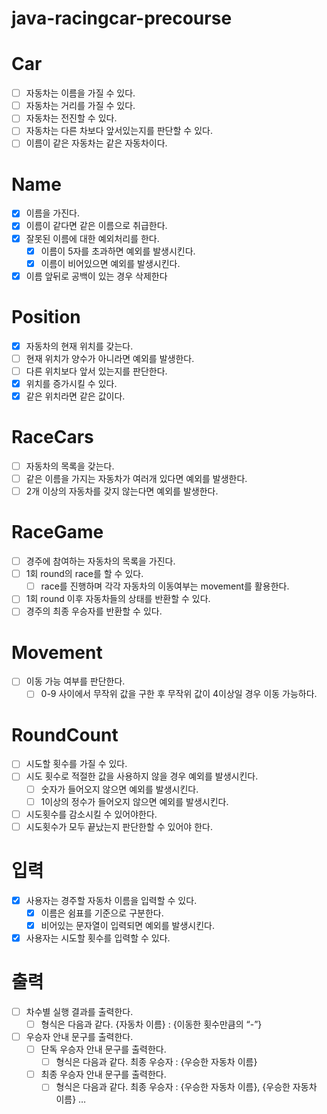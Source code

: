 # java-racingcar-precourse

# Car

- [ ]  자동차는 이름을 가질 수 있다.
- [ ]  자동차는 거리를 가질 수 있다.
- [ ]  자동차는 전진할 수 있다.
- [ ]  자동차는 다른 차보다 앞서있는지를 판단할 수 있다.
- [ ]  이름이 같은 자동차는 같은 자동차이다.

# Name

- [x]  이름을 가진다.
- [x]  이름이 같다면 같은 이름으로 취급한다.
- [x]  잘못된 이름에 대한 예외처리를 한다.
    - [x]  이름이 5자를 초과하면 예외를 발생시킨다.
    - [x]  이름이 비어있으면 예외를 발생시킨다.
- [x]  이름 앞뒤로 공백이 있는 경우 삭제한다

# Position

- [x]  자동차의 현재 위치를 갖는다.
- [ ]  현재 위치가 양수가 아니라면 예외를 발생한다.
- [ ]  다른 위치보다 앞서 있는지를 판단한다.
- [x]  위치를 증가시킬 수 있다.
- [x]  같은 위치라면 같은 값이다.

# RaceCars

- [ ]  자동차의 목록을 갖는다.
- [ ]  같은 이름을 가지는 자동차가 여러개 있다면 예외를 발생한다.
- [ ]  2개 이상의 자동차를 갖지 않는다면 예외를 발생한다.

# RaceGame

- [ ]  경주에 참여하는 자동차의 목록을 가진다.
- [ ]  1회 round의 race를 할 수 있다.
    - [ ]  race를 진행하며 각각 자동차의 이동여부는 movement를 활용한다.
- [ ]  1회 round 이후 자동차들의 상태를 반환할 수 있다.
- [ ]  경주의 최종 우승자를 반환할 수 있다.

# Movement

- [ ]  이동 가능 여부를 판단한다.
    - [ ]  0-9 사이에서 무작위 값을 구한 후 무작위 값이 4이상일 경우 이동 가능하다.

# RoundCount

- [ ]  시도할 횟수를 가질 수 있다.
- [ ]  시도 횟수로 적절한 값을 사용하지 않을 경우 예외를 발생시킨다.
    - [ ]  숫자가 들어오지 않으면 예외를 발생시킨다.
    - [ ]  1이상의 정수가 들어오지 않으면 예외를 발생시킨다.
- [ ]  시도횟수를 감소시킬 수 있어야한다.
- [ ]  시도횟수가 모두 끝났는지 판단한할 수 있어야 한다.

# 입력

- [x]  사용자는 경주할 자동차 이름을 입력할 수 있다.
    - [x]  이름은 쉼표를 기준으로 구분한다.
    - [x]  비어있는 문자열이 입력되면 예외를 발생시킨다.

- [x]  사용자는 시도할 횟수를 입력할 수 있다.

# 출력

- [ ]  차수별 실행 결과를 출력한다.
    - [ ]  형식은 다음과 같다. {자동차 이름} : {이동한 횟수만큼의 “-”}
- [ ]  우승자 안내 문구를 출력한다.
    - [ ]  단독 우승자 안내 문구를 출력한다.
        - [ ]  형식은 다음과 같다. 최종 우승자 : {우승한 자동차 이름}
    - [ ]  최종 우승자 안내 문구를 출력한다.
        - [ ]  형식은 다음과 같다. 최종 우승자 : {우승한 자동차 이름}, {우승한 자동차 이름} …